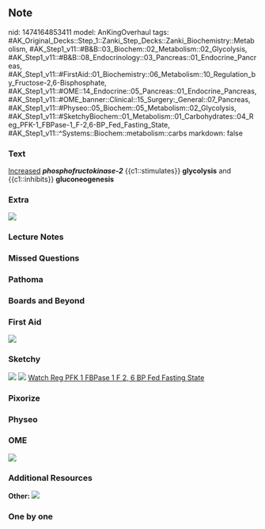## Note
nid: 1474164853411
model: AnKingOverhaul
tags: #AK_Original_Decks::Step_1::Zanki_Step_Decks::Zanki_Biochemistry::Metabolism, #AK_Step1_v11::#B&B::03_Biochem::02_Metabolism::02_Glycolysis, #AK_Step1_v11::#B&B::08_Endocrinology::03_Pancreas::01_Endocrine_Pancreas, #AK_Step1_v11::#FirstAid::01_Biochemistry::06_Metabolism::10_Regulation_by_Fructose-2,6-Bisphosphate, #AK_Step1_v11::#OME::14_Endocrine::05_Pancreas::01_Endocrine_Pancreas, #AK_Step1_v11::#OME_banner::Clinical::15_Surgery:_General::07_Pancreas, #AK_Step1_v11::#Physeo::05_Biochem::05_Metabolism::02_Glycolysis, #AK_Step1_v11::#SketchyBiochem::01_Metabolism::01_Carbohydrates::04_Reg_PFK-1_FBPase-1_F-2,6-BP_Fed_Fasting_State, #AK_Step1_v11::^Systems::Biochem::metabolism::carbs
markdown: false

### Text
<div>
  <u>Increased</u> <b><i>phosphofructokinase-2</i></b>
  {{c1::stimulates}} <b>glycolysis</b> and {{c1::inhibits}}
  <b>gluconeogenesis</b>
</div>

### Extra
<img src="paste-78030965833892.jpg">

### Lecture Notes


### Missed Questions


### Pathoma


### Boards and Beyond


### First Aid
<img src="tmpDO9mXT.png">

### Sketchy
<img src="Screen%20Shot%202021-01-07%20at%2014.50.10.jpg">
<img src="Screen%20Shot%202021-01-07%20at%2014.50.56.jpg"> <a href=
"https://dashboard.sketchy.com/study/medical/courses/medical-biochemistry/units/medical-biochemistry-metabolism/videos/medical-biochemistry-metabolism-carbohydrates-regulation-of-pfk-1-and-fbpase-1-by-f-26-bp-and-during-the-fed-and-fasting-state?utm_source=anki&utm_medium=partnership&utm_campaign=february_update&utm_content=medical">
Watch Reg PFK 1 FBPase 1 F 2, 6 BP Fed Fasting State</a>

### Pixorize


### Physeo


### OME
<div class="ome-widget">
  <a href=
  "https://onlinemeded.org/spa/surgery-general/pancreas/acquire?ref=anki">
  <img src="_OME_AnkiFlashcards_Lesson_2.png"></a>
</div>

### Additional Resources
<b>Other:</b> <img src="tmp7XL_EC.png">

### One by one

